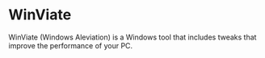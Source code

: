 # WinViate
WinViate (Windows Aleviation) is a Windows tool that includes tweaks that improve the performance of your PC.
